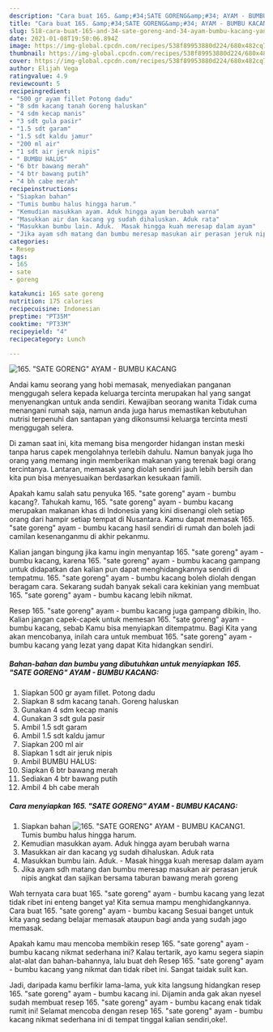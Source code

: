 ```yaml
---
description: "Cara buat 165. &amp;#34;SATE GORENG&amp;#34; AYAM - BUMBU KACANG yang enak dan Mudah Dibuat"
title: "Cara buat 165. &amp;#34;SATE GORENG&amp;#34; AYAM - BUMBU KACANG yang enak dan Mudah Dibuat"
slug: 518-cara-buat-165-and-34-sate-goreng-and-34-ayam-bumbu-kacang-yang-enak-dan-mudah-dibuat
date: 2021-01-08T19:50:06.894Z
image: https://img-global.cpcdn.com/recipes/538f89953880d224/680x482cq70/165-sate-goreng-ayam-bumbu-kacang-foto-resep-utama.jpg
thumbnail: https://img-global.cpcdn.com/recipes/538f89953880d224/680x482cq70/165-sate-goreng-ayam-bumbu-kacang-foto-resep-utama.jpg
cover: https://img-global.cpcdn.com/recipes/538f89953880d224/680x482cq70/165-sate-goreng-ayam-bumbu-kacang-foto-resep-utama.jpg
author: Elijah Vega
ratingvalue: 4.9
reviewcount: 5
recipeingredient:
- "500 gr ayam fillet Potong dadu"
- "8 sdm kacang tanah Goreng haluskan"
- "4 sdm kecap manis"
- "3 sdt gula pasir"
- "1.5 sdt garam"
- "1.5 sdt kaldu jamur"
- "200 ml air"
- "1 sdt air jeruk nipis"
- " BUMBU HALUS"
- "6 btr bawang merah"
- "4 btr bawang putih"
- "4 bh cabe merah"
recipeinstructions:
- "Siapkan bahan"
- "Tumis bumbu halus hingga harum."
- "Kemudian masukkan ayam. Aduk hingga ayam berubah warna"
- "Masukkan air dan kacang yg sudah dihaluskan. Aduk rata"
- "Masukkan bumbu lain. Aduk.  Masak hingga kuah meresap dalam ayam"
- "Jika ayam sdh matang dan bumbu meresap masukan air perasan jeruk nipis angkat dan sajikan bersama taburan bawang merah goreng"
categories:
- Resep
tags:
- 165
- sate
- goreng

katakunci: 165 sate goreng 
nutrition: 175 calories
recipecuisine: Indonesian
preptime: "PT35M"
cooktime: "PT33M"
recipeyield: "4"
recipecategory: Lunch

---
```



![165. &#34;SATE GORENG&#34; AYAM - BUMBU KACANG](https://img-global.cpcdn.com/recipes/538f89953880d224/680x482cq70/165-sate-goreng-ayam-bumbu-kacang-foto-resep-utama.jpg)

Andai kamu seorang yang hobi memasak, menyediakan panganan menggugah selera kepada keluarga tercinta merupakan hal yang sangat menyenangkan untuk anda sendiri. Kewajiban seorang  wanita Tidak cuma menangani rumah saja, namun anda juga harus memastikan kebutuhan nutrisi terpenuhi dan santapan yang dikonsumsi keluarga tercinta mesti menggugah selera.

Di zaman  saat ini, kita memang bisa mengorder hidangan instan meski tanpa harus capek mengolahnya terlebih dahulu. Namun banyak juga lho orang yang memang ingin memberikan makanan yang terenak bagi orang tercintanya. Lantaran, memasak yang diolah sendiri jauh lebih bersih dan kita pun bisa menyesuaikan berdasarkan kesukaan famili. 



Apakah kamu salah satu penyuka 165. &#34;sate goreng&#34; ayam - bumbu kacang?. Tahukah kamu, 165. &#34;sate goreng&#34; ayam - bumbu kacang merupakan makanan khas di Indonesia yang kini disenangi oleh setiap orang dari hampir setiap tempat di Nusantara. Kamu dapat memasak 165. &#34;sate goreng&#34; ayam - bumbu kacang hasil sendiri di rumah dan boleh jadi camilan kesenanganmu di akhir pekanmu.

Kalian jangan bingung jika kamu ingin menyantap 165. &#34;sate goreng&#34; ayam - bumbu kacang, karena 165. &#34;sate goreng&#34; ayam - bumbu kacang gampang untuk didapatkan dan kalian pun dapat menghidangkannya sendiri di tempatmu. 165. &#34;sate goreng&#34; ayam - bumbu kacang boleh diolah dengan beragam cara. Sekarang sudah banyak sekali cara kekinian yang membuat 165. &#34;sate goreng&#34; ayam - bumbu kacang lebih nikmat.

Resep 165. &#34;sate goreng&#34; ayam - bumbu kacang juga gampang dibikin, lho. Kalian jangan capek-capek untuk memesan 165. &#34;sate goreng&#34; ayam - bumbu kacang, sebab Kamu bisa menyiapkan ditempatmu. Bagi Kita yang akan mencobanya, inilah cara untuk membuat 165. &#34;sate goreng&#34; ayam - bumbu kacang yang lezat yang dapat Kita hidangkan sendiri.

<!--inarticleads1-->

##### Bahan-bahan dan bumbu yang dibutuhkan untuk menyiapkan 165. &#34;SATE GORENG&#34; AYAM - BUMBU KACANG:

1. Siapkan 500 gr ayam fillet. Potong dadu
1. Siapkan 8 sdm kacang tanah. Goreng haluskan
1. Gunakan 4 sdm kecap manis
1. Gunakan 3 sdt gula pasir
1. Ambil 1.5 sdt garam
1. Ambil 1.5 sdt kaldu jamur
1. Siapkan 200 ml air
1. Siapkan 1 sdt air jeruk nipis
1. Ambil  BUMBU HALUS:
1. Siapkan 6 btr bawang merah
1. Sediakan 4 btr bawang putih
1. Ambil 4 bh cabe merah




<!--inarticleads2-->

##### Cara menyiapkan 165. &#34;SATE GORENG&#34; AYAM - BUMBU KACANG:

1. Siapkan bahan
<img src="https://img-global.cpcdn.com/steps/bbe321b3bca32d9f/160x128cq70/165-sate-goreng-ayam-bumbu-kacang-langkah-memasak-1-foto.jpg" alt="165. &#34;SATE GORENG&#34; AYAM - BUMBU KACANG">1. Tumis bumbu halus hingga harum.
1. Kemudian masukkan ayam. Aduk hingga ayam berubah warna
1. Masukkan air dan kacang yg sudah dihaluskan. Aduk rata
1. Masukkan bumbu lain. Aduk.  - Masak hingga kuah meresap dalam ayam
1. Jika ayam sdh matang dan bumbu meresap masukan air perasan jeruk nipis angkat dan sajikan bersama taburan bawang merah goreng




Wah ternyata cara buat 165. &#34;sate goreng&#34; ayam - bumbu kacang yang lezat tidak ribet ini enteng banget ya! Kita semua mampu menghidangkannya. Cara buat 165. &#34;sate goreng&#34; ayam - bumbu kacang Sesuai banget untuk kita yang sedang belajar memasak ataupun bagi anda yang sudah jago memasak.

Apakah kamu mau mencoba membikin resep 165. &#34;sate goreng&#34; ayam - bumbu kacang nikmat sederhana ini? Kalau tertarik, ayo kamu segera siapin alat-alat dan bahan-bahannya, lalu buat deh Resep 165. &#34;sate goreng&#34; ayam - bumbu kacang yang nikmat dan tidak ribet ini. Sangat taidak sulit kan. 

Jadi, daripada kamu berfikir lama-lama, yuk kita langsung hidangkan resep 165. &#34;sate goreng&#34; ayam - bumbu kacang ini. Dijamin anda gak akan nyesel sudah membuat resep 165. &#34;sate goreng&#34; ayam - bumbu kacang enak tidak rumit ini! Selamat mencoba dengan resep 165. &#34;sate goreng&#34; ayam - bumbu kacang nikmat sederhana ini di tempat tinggal kalian sendiri,oke!.

